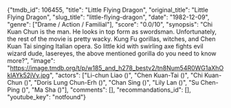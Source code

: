 {"tmdb_id": 106455, "title": "Little Flying Dragon", "original_title": "Little Flying Dragon", "slug_title": "little-flying-dragon", "date": "1982-12-09", "genre": ["Drame / Action / Familial"], "score": "0.0/10", "synopsis": "Chi Kuan Chun is the man. He looks in top form as swordsman. Unfortunately, the rest of the movie is pretty wacky. Kung Fu gorillas, witches, and Chen Kuan Tai singing Italian opera.  So little kid with swirling axe fights evil wizard dude, lasereyes, the above mentioned gorilla do you need to know more?", "image": "https://image.tmdb.org/t/p/w185_and_h278_bestv2/tn8Num54R0WG1aXhOklAYk52jVy.jpg", "actors": ["Li-chun Liao ()", "Chen Kuan-Tai ()", "Chi Kuan-Chun ()", "Doris Lung Chun-Erh ()", "Chan Sing ()", "Lily Lan ()", "Su Chen-Ping ()", "Ma Sha ()"], "comments": [], "recommandations_id": [], "youtube_key": "notfound"}